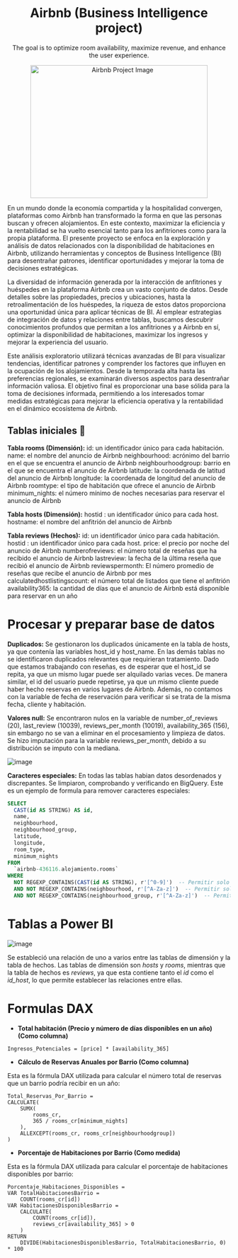 <h1 align="center">Airbnb (Business Intelligence project)</h1>

<p align='center'> The goal is to optimize room availability, maximize revenue, and enhance the user experience. </p>

<p align="center">
  <img src="https://github.com/user-attachments/assets/f3d5bb67-84f2-4dab-a24c-3a4302bd092b" alt="Airbnb Project Image" width="400" height="300">
</p>



En un mundo donde la economía compartida y la hospitalidad convergen, plataformas como Airbnb han transformado la forma en que las personas buscan y ofrecen alojamientos. En este contexto, maximizar la eficiencia y la rentabilidad se ha vuelto esencial tanto para los anfitriones como para la propia plataforma. El presente proyecto se enfoca en la exploración y análisis de datos relacionados con la disponibilidad de habitaciones en Airbnb, utilizando herramientas y conceptos de Business Intelligence (BI) para desentrañar patrones, identificar oportunidades y mejorar la toma de decisiones estratégicas.

La diversidad de información generada por la interacción de anfitriones y huéspedes en la plataforma Airbnb crea un vasto conjunto de datos. Desde detalles sobre las propiedades, precios y ubicaciones, hasta la retroalimentación de los huéspedes, la riqueza de estos datos proporciona una oportunidad única para aplicar técnicas de BI. Al emplear estrategias de integración de datos y relaciones entre tablas, buscamos descubrir conocimientos profundos que permitan a los anfitriones y a Airbnb en sí, optimizar la disponibilidad de habitaciones, maximizar los ingresos y mejorar la experiencia del usuario.

Este análisis exploratorio utilizará técnicas avanzadas de BI para visualizar tendencias, identificar patrones y comprender los factores que influyen en la ocupación de los alojamientos. Desde la temporada alta hasta las preferencias regionales, se examinarán diversos aspectos para desentrañar información valiosa. El objetivo final es proporcionar una base sólida para la toma de decisiones informada, permitiendo a los interesados tomar medidas estratégicas para mejorar la eficiencia operativa y la rentabilidad en el dinámico ecosistema de Airbnb.


## Tablas iniciales 🙌

**Tabla rooms (Dimensión):**
id: un identificador único para cada habitación.
name: el nombre del anuncio de Airbnb
neighbourhood: acrónimo del barrio en el que se encuentra el anuncio de Airbnb neighbourhoodgroup: barrio en el que se encuentra el anuncio de Airbnb
latitude: la coordenada de latitud del anuncio de Airbnb
longitude: la coordenada de longitud del anuncio de Airbnb
roomtype: el tipo de habitación que ofrece el anuncio de Airbnb
minimum_nights: el número mínimo de noches necesarias para reservar el anuncio de Airbnb

**Tabla hosts (Dimensión):**
hostid : un identificador único para cada host.
hostname: el nombre del anfitrión del anuncio de Airbnb

**Tabla reviews (Hechos):**
id: un identificador único para cada habitación.
hostid : un identificador único para cada host.
price: el precio por noche del anuncio de Airbnb
numberofreviews: el número total de reseñas que ha recibido el anuncio de Airbnb
lastreview: la fecha de la última reseña que recibió el anuncio de Airbnb
reviewspermonth: El número promedio de reseñas que recibe el anuncio de Airbnb por mes
calculatedhostlistingscount: el número total de listados que tiene el anfitrión
availability365: la cantidad de días que el anuncio de Airbnb está disponible para reservar en un año

# Procesar y preparar base de datos

**Duplicados:** Se gestionaron los duplicados únicamente en la tabla de hosts, ya que contenía las variables host_id y host_name. En las demás tablas no se identificaron duplicados relevantes que requirieran tratamiento. Dado que estamos trabajando con reseñas, es de esperar que el host_id se repita, ya que un mismo lugar puede ser alquilado varias veces. De manera similar, el id del usuario puede repetirse, ya que un mismo cliente puede haber hecho reservas en varios lugares de Airbnb. Además, no contamos con la variable de fecha de reservación para verificar si se trata de la misma fecha, cliente y habitación.

**Valores null:** Se encontraron nulos en la variable de number_of_reviews (20), last_review (10039), reviews_per_month (10019), availability_365 (156), sin embargo no se van a eliminar en el procesamiento y limpieza de datos. Se hizo imputación para la variable reviews_per_month, debido a su distribución se imputo con la mediana.

![image](https://github.com/user-attachments/assets/ff277dc4-8323-4737-8d53-c0f7ed9bf8dd)

**Caracteres especiales:** En todas las tablas habian datos desordenados y discrepantes. Se limpiaron, comprobando y verificando en BigQuery. Este es un ejemplo de formula para remover caracteres especiales:

```SQL
SELECT
  CAST(id AS STRING) AS id,
  name,
  neighbourhood,
  neighbourhood_group,
  latitude,
  longitude,
  room_type,
  minimum_nights
FROM
  `airbnb-436116.alojamiento.rooms`
WHERE
  NOT REGEXP_CONTAINS(CAST(id AS STRING), r'[^0-9]')  -- Permitir solo números
  AND NOT REGEXP_CONTAINS(neighbourhood, r'[^A-Za-z]')  -- Permitir solo letras
  AND NOT REGEXP_CONTAINS(neighbourhood_group, r'[^A-Za-z]')  -- Permitir solo letras

```

# Tablas a Power BI

![image](https://github.com/user-attachments/assets/393511e8-6c3b-41e0-817c-3d506e5a85e0) 

Se estableció una relación de uno a varios entre las tablas de dimensión y la tabla de hechos. Las tablas de dimensión son *hosts* y *rooms*, mientras que la tabla de hechos es *reviews*, ya que esta contiene tanto el *id* como el *id_host*, lo que permite establecer las relaciones entre ellas.


# Formulas DAX

- **Total habitación (Precio y número de días disponibles en un año) (Como columna)**

```DAX
Ingresos_Potenciales = [price] * [availability_365]
```

- **Cálculo de Reservas Anuales por Barrio (Como columna)**

Esta es la fórmula DAX utilizada para calcular el número total de reservas que un barrio podría recibir en un año:

```DAX
Total_Reservas_Por_Barrio = 
CALCULATE(
    SUMX(
        rooms_cr,
        365 / rooms_cr[minimum_nights]
    ),
    ALLEXCEPT(rooms_cr, rooms_cr[neighbourhoodgroup])
)

```

- **Porcentaje de Habitaciones por Barrio (Como medida)** 

Esta es la fórmula DAX utilizada para calcular el porcentaje de habitaciones disponibles por barrio:

```DAX
Porcentaje_Habitaciones_Disponibles = 
VAR TotalHabitacionesBarrio = 
    COUNT(rooms_cr[id])
VAR HabitacionesDisponiblesBarrio = 
    CALCULATE(
        COUNT(rooms_cr[id]),
        reviews_cr[availability_365] > 0
    )
RETURN
    DIVIDE(HabitacionesDisponiblesBarrio, TotalHabitacionesBarrio, 0) * 100

  ```







